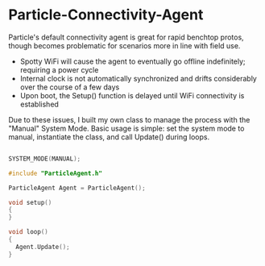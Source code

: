 # Particle-Connectivity-Agent

Particle's default connectivity agent is great for rapid benchtop protos, though becomes problematic for scenarios more in line with field use.

- Spotty WiFi will cause the agent to eventually go offline indefinitely; requiring a power cycle
- Internal clock is not automatically synchronized and drifts considerably over the course of a few days
- Upon boot, the Setup() function is delayed until WiFi connectivity is established

Due to these issues, I built my own class to manage the process with the "Manual" System Mode. Basic usage is simple: set the system mode to manual, instantiate the class, and call Update() during loops.

```c++

SYSTEM_MODE(MANUAL);

#include "ParticleAgent.h"

ParticleAgent Agent = ParticleAgent();

void setup()
{
}

void loop()
{
  Agent.Update();
}

```
